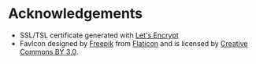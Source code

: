 # Acknowledgements

* SSL/TSL certificate generated with [Let's Encrypt](https://letsencrypt.org/)
* FavIcon designed by [Freepik](http://www.freepik.com) from [Flaticon](http://www.flaticon.com)
and is licensed by [Creative Commons BY 3.0](http://creativecommons.org/licenses/by/3.0/).
